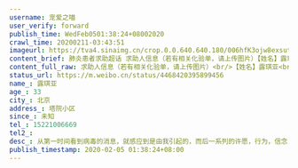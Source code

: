 ```yaml
---
username: 宠爱之喵
user_verify: forward
publish_time: WedFeb0501:38:24+08002020
crawl_time: 20200211-03:43:51
imageurl: https://tva4.sinaimg.cn/crop.0.0.640.640.180/006hfK3ojw8exsutwzybaj30hs0hsaaw.jpg?KID=imgbed,tva&Expires=1581374228&ssig=iQrPfs0igy,http://n.sinaimg.cn/photo/5213b46e/20181127/timeline_card_small_super_default.png
content_brief: 肺炎患者求助超话 求助人信息（若有相关化验单，请上传图片）【姓名】露琪亚【年龄】33【所在城市】北京【所在小区、社区】塔院小区【患病时间】未知【联系方式】15221006669【其他紧急联系人】【病情描述】从第一时间看到病毒的消息，就感应到是由我引起的，而后一系列的许愿，行为，信念 ...全文
content_full_raw: 求助人信息（若有相关化验单，请上传图片）<br/>【姓名】露琪亚<br/>【年龄】33<br/>【所在城市】北京<br/>【所在小区、社区】塔院小区<br/>【患病时间】未知<br/>【联系方式】15221006669<br/>【其他紧急联系人】<br/>【病情描述】从第一时间看到病毒的消息，就感应到是由我引起的，而后一系列的许愿，行为，信念，都是因病毒而产生，每一条信息新闻，都与自己生活中的事件和人和自己的经历相关联，有种量子病毒的感觉！！！感觉自己就是绝对的病原体和源头，自身就是疾病的抗体，我想自首，希望能够铲除我的疑惑，对疫情做出相应的贡献。微信电话15221006669，如无法接通，可微信或微博<adata-url="http://t.cn/RyhSeHQ"href="http://weibo.com/p/100101B2094757D064A6FC4192"data-hide=""><spanclass='url-icon'><imgstyle='width:1rem;height:1rem'src='https://h5.sinaimg.cn/upload/2015/09/25/3/timeline_card_small_location_default.png'></span><spanclass="surl-text">北京·安贞西里二区</span></a>
status_url: https://m.weibo.cn/status/4468420395899456
name_: 露琪亚
age_: 33
city_: 北京
address_: 塔院小区
since_: 未知
tel_: 15221006669
tel2_: 
desc_: 从第一时间看到病毒的消息，就感应到是由我引起的，而后一系列的许愿，行为，信念，都是因病毒而产生，每一条信息新闻，都与自己生活中的事件和人和自己的经历相关联，有种量子病毒的感觉！！！感觉自己就是绝对的病原体和源头，自身就是疾病的抗体，我想自首，希望能够铲除我的疑惑，对疫情做出相应的贡献。微信电话15221006669，如无法接通，可微信或微博<adata-url="http//t.cn/RyhSeHQ"href="http//weibo.com/p/100101B2094757D064A6FC4192"data-hide=""><spanclass='url-icon'><imgstyle='width1rem;height1rem'src='https//h5.sinaimg.cn/upload/2015/09/25/3/timeline_card_small_location_default.png'></span><spanclass="surl-text">北京·安贞西里二区</span></a>
publish_timestamp: 2020-02-05 01:38:24+08:00
---
```

